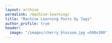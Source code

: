 ```yaml
---
layout: archive
permalink: /machine-learning/
title: "Machine Learning Posts by Tags"
author_profile: true
header:
  image: "/images/cherry_blossom.jpg =500x300"
---
```

